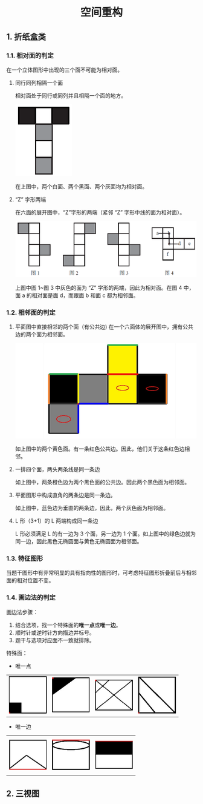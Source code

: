 <div align="center"><h1>空间重构</h1></div>

## 1. 折纸盒类
### 1.1. 相对面的判定
在一个立体图形中出现的三个面不可能为相对面。
1. 同行同列相隔一个面

   相对面处于同行或同列并且相隔一个面的地方。

   ![同行同列](image/空间重构相隔相对面判定.jpg)

   在上图中，两个白面、两个黑面、两个灰面均为相对面。

2. “Z” 字形两端

   在六面的展开图中，“Z”字形的两端（紧邻 “Z” 字形中线的面为相对面）。

   ![“Z”字形](image/Z字形.jpg)

   上图中图 1~图 3 中灰色的面为 “Z” 字形的两端，因此为相对面。在图 4 中，面 a 的相对面是面 d，而跟面 b 和面 c 都为相邻面。
### 1.2. 相邻面的判定
1. 平面图中直接相邻的两个面（有公共边)
   在一个六面体的展开图中，拥有公共边的两个面为相邻面。

   ![相邻面](image/相邻面.jpg)

   如上图中的两个黄色面。有一条红色公共边。因此，他们关于这条红色边相邻。
2. 一排四个面，两头两条线是同一条边

   如上图中，两条橙色边为两个黑色面的公共边。因此两个黑色面为相邻面。

3. 平面图形中构成直角的两条边是同一条边。

   如上图中，蓝色边为垂直的两条边，因此，两个灰色面为相邻面。

4. L 形（3+1）的 L 两端构成同一条边

   L 形必须满足 L 的有一边为 3 个面，另一边为 1 个面。如上图中的绿色边就为同一边，因此黑色无椭圆面与黄色无椭圆面为相邻面。

### 1.3. 特征图形
当题干图形中有非常明显的具有指向性的图形时，可考虑特征图形折叠前后与相邻面的相对位置不变。

### 1.4. 画边法的判定
画边法步骤：
1. 结合选项，找一个特殊面的**唯一点**或**唯一边**。
2. 顺时针或逆时针方向描边并标号。
3. 题干与选项对应面不一致就排除。

特殊面：
* 唯一点

<table>
<tr>
<td width="100" height="100"><img src="image/唯一点1.jpg"></img></td>
<td width="100" height="100"><img src="image/唯一点2.jpg"></img></td>
<td width="100" height="100"><img src="image/唯一点3.jpg"></img></td>
<td width="100" height="100"><img src="image/唯一点4.jpg"></img></td>
</tr>
</table>

* 唯一边

<table>
<tr>
<td width="100" height="100"><img src="image/唯一边1.jpg"></img></td>
<td width="100" height="100"><img src="image/唯一边2.jpg"></img></td>
<td width="100" height="100"><img src="image/唯一边3.jpg"></img></td>
</tr>
</table>

## 2. 三视图
